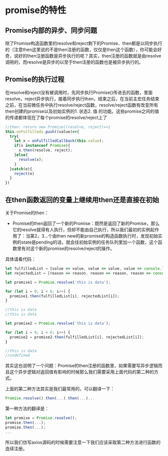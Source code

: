 # promise的特性

## Promise内部的异步、同步问题

除了Promise构造函数里的resolve和reject剩下的Promise、then都是以同步执行的（注意then这里说的不是then注册的函数，仅仅是then这个函数），你可能会好奇，说好的then注册函数是异步执行的呢？其实，then注册的函数就是由resolve调用的，而resolve是异步的以至于then注册的函数也是被异步执行的。

## Promise的执行过程

在resolve和reject没有被调用时，先同步执行Promise()传进去的函数，里面resolve，reject异步执行，接着同步执行then，结束之后，在当前主宏任务结束之前，在当前微任务中执行resolve/reject函数，resolve/reject函数有改变所有then创建的promise以及初始实例的1. 状态2. 值 的功能。这些promise之间的值的传递都体现在了每个promise的resolve/reject上了
```js
//then: return new Promise((resolve, reject)=>{
this.onFulfilleds.push((value)=>{
  try{
    let x = onFulfilledCallback(this.value);
    if(x instanceof Promise){
      x.then(resolve, reject);
    }else{
      resolve(x);
    }
  }catch(e){
    reject(e)
  }
})
```

## 在then函数返回的变量上继续用then还是直接在初始

关于Promise的then：
- Promise的then返回了一个新的Promise：既然是返回了新的Promise，那么它的resolve就得有人执行，但却不能由自己执行，所以我们最初的实例起作用了：当第2，3...个由then new的新promise的构造函数执行时，发现初始实例的state是pending的话，就会往初始实例的任务队列里加一个函数，这个函数里有对这个新的promise的resolve/reject的操作。

具体请看代码：

```js
let fulfilledList = [value => value, value => value, value => console.log(value), value => console.log(value), value => value, value => value];
let rejectedList = [reason => reason, reason => reason, reason => console.log(reason), reason => console.log(reason), reason => reason, reason => reason];

let promise1 = Promise.resolve('this is data');

for (let i = 0; i < 6; i++) {
  promise1.then(fulfilledList[i], rejectedList[i]);
}

//this is data
//this is data

let promise2 = Promise.resolve('this is data');

for (let i = 0; i < 6; i++) {
  promise2 = promise2.then(fulfilledList[i], rejectedList[i]);
}

//this is data
//undefined
```

其实这也说明了一个问题：Promise的then注册的函数里，如果需要写异步逻辑而且这个异步逻辑对返回值有影响的时候那么我们需要采用上面代码的第二种的方式。

上面的第二种方法其实是我们最常用的，可以翻译一下：

```js
Promise.resolve().then(...).then(...)...
```

第一种方法的翻译是：

```js
let promise = Promise.resolve();
promise.then(...);
promise.then(...);
...
```

所以我们仿写axios源码的时候需要注意一下我们应该采取第二种方法进行函数的连续注册。
